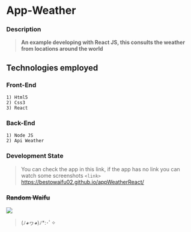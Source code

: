 # App-Weather 

### Description
> **An example developing with React JS, this consults the weather from locations around the world**

## Technologies employed

### Front-End
	
	1) Html5
    2) Css3
    3) React
	

### Back-End

	1) Node JS
    2) Api Weather
   

    


### Development State

> You can check the app in this link, if the app has no link you can watch some screenshots
`<link>` <https://bestowaifu02.github.io/appWeatherReact/>


### <s>Random Waifu</s>

![](https://i.imgur.com/mpcRVOh.jpeg)

> (ﾉ◕ヮ◕)ﾉ*:･ﾟ✧
